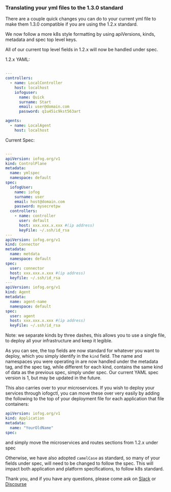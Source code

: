 ### Translating your yml files to the 1.3.0 standard

There are a couple quick changes you can do to your current yml file to make them 1.3.0 compatible if you are using the 1.2.x standard.

We now follow a more k8s style formatting by using apiVersions, kinds, metadata and spec top level keys.

All of our current top level fields in 1.2.x will now be handled under spec.

1.2.x YAML:

```yaml

---
controllers:
  - name: LocalController
    host: localhost
    iofoguser:
      name: Quick
      surname: Start
      email: user@domain.com
      password: q1u45ic9kst563art

agents:
  - name: LocalAgent
    host: localhost
```

Current Spec:

```yaml

---
apiVersion: iofog.org/v1
kind: ControlPlane
metadata:
  name: ymlspec
  namespace: default
spec:
  iofogUser:
    name: iofog
    surname: user
    email: host@domain.com
    password: mysecretpw
  controllers:
    - name: controller
      user: default
      host: xxx.xxx.x.xxx #(ip address)
      keyFile: ~/.ssh/id_rsa
---
apiVersion: iofog.org/v1
kind: Connector
metadata:
  name: metdata
  namespace: default
spec:
  user: connector
  host: xxx.xxx.x.xxx #(ip address)
  keyfile: ~/.ssh/id_rsa
---
apiVersion: iofog.org/v1
kind: Agent
metadata:
  name: agent-name
  namespace: default
spec:
  user: agent
  host: xxx.xxx.x.xxx #(ip address)
  keyFile: ~/.ssh/id_rsa
```

Note: we separate kinds by three dashes, this allows you to use a single file, to deploy all your infrastructure and keep it legible.

As you can see, the top fields are now standard for whatever you want to deploy, which you simply identify in the `kind` field.
The name and namespaces you were operating in are now handled under the metadata tag, and the spec tag, while different for each kind, contains
the same kind of data as the previous spec, simply under spec. Our current YAML spec version is 1, but may be updated in the future.

This also carries over to your microservices. If you wish to deploy your services through iofogctl, you can move these over very easily by
adding the following to the top of your deployment file for each application that file containers:

```yaml
apiVersion: iofog.org/v1
kind: Application
metadata:
  name: "YourOldName"
spec:
```

and simply move the microservices and routes sections from 1.2.x under spec

Otherwise, we have also adopted `camelCase` as standard, so many of your fields under spec, will need to be changed
to follow the spec. This will impact both application and platform specifications, to follow k8s standard.

Thank you, and if you have any questions, please come ask
on [Slack](https://join.slack.com/t/iofog/shared_invite/enQtNTQxMDczNjE0Mjc5LTRhMTE2YjgwNmRhOTg5ZmI3MGQ5OGM0N2E1MDg0OTJmMWYxZTgxZjE2MjA3NzY2MTFlZmEyYzc3OGQ5NmM4ZjI)
or [Discourse](https://discuss.iofog.org/)
